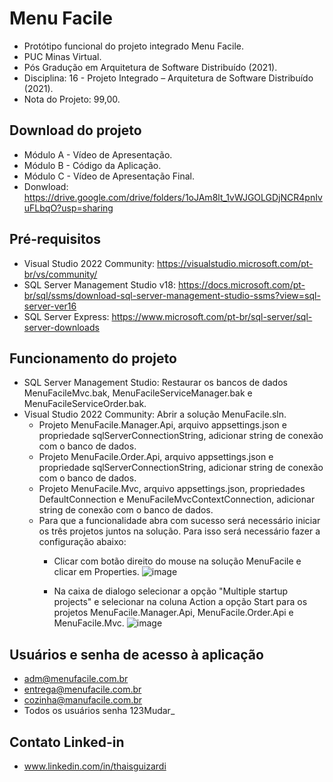 # Menu Facile

- Protótipo funcional do projeto integrado Menu Facile.
- PUC Minas Virtual.
- Pós Gradução em Arquitetura de Software Distribuído (2021).
- Disciplina: 16 - Projeto Integrado – Arquitetura de Software Distribuído (2021).
- Nota do Projeto: 99,00.

## Download do projeto

- Módulo A - Vídeo de Apresentação.
- Módulo B - Código da Aplicação.
- Módulo C - Vídeo de Apresentação Final.
- Donwload: https://drive.google.com/drive/folders/1oJAm8lt_1vWJGOLGDjNCR4pnIvuFLbqO?usp=sharing

## Pré-requisitos

- Visual Studio 2022 Community: https://visualstudio.microsoft.com/pt-br/vs/community/
- SQL Server Management Studio v18: https://docs.microsoft.com/pt-br/sql/ssms/download-sql-server-management-studio-ssms?view=sql-server-ver16
- SQL Server Express: https://www.microsoft.com/pt-br/sql-server/sql-server-downloads

## Funcionamento do projeto

- SQL Server Management Studio: Restaurar os bancos de dados MenuFacileMvc.bak, MenuFacileServiceManager.bak e MenuFacileServiceOrder.bak.
- Visual Studio 2022 Community: Abrir a solução MenuFacile.sln.
  - Projeto MenuFacile.Manager.Api, arquivo appsettings.json e propriedade sqlServerConnectionString, adicionar string de conexão com o banco de dados.
  - Projeto MenuFacile.Order.Api, arquivo appsettings.json e propriedade sqlServerConnectionString, adicionar string de conexão com o banco de dados.
  - Projeto MenuFacile.Mvc, arquivo appsettings.json, propriedades DefaultConnection e MenuFacileMvcContextConnection, adicionar string de conexão com o banco de dados.
  - Para que a funcionalidade abra com sucesso será necessário iniciar os três projetos juntos na solução. Para isso será necessário fazer a configuração abaixo:
    - Clicar com botão direito do mouse na solução MenuFacile e clicar em Properties.
    ![image](https://user-images.githubusercontent.com/3730961/183534418-beae3d6a-7bcc-4619-973e-af5050f4a396.png)
   
    - Na caixa de dialogo selecionar a opção "Multiple startup projects" e selecionar na coluna Action a opção Start para os projetos MenuFacile.Manager.Api, MenuFacile.Order.Api e MenuFacile.Mvc.
    ![image](https://user-images.githubusercontent.com/3730961/183534130-f77379b9-7965-4d8e-8d23-b9f75c1b3107.png)


## Usuários e senha de acesso à aplicação

- adm@menufacile.com.br
- entrega@menufacile.com.br
- cozinha@manufacile.com.br
- Todos os usuários senha 123Mudar_

## Contato Linked-in

- www.linkedin.com/in/thaisguizardi

